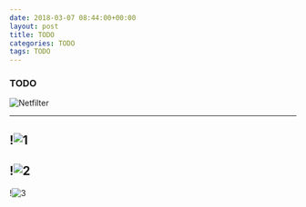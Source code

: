 ```yaml
---
date: 2018-03-07 08:44:00+00:00
layout: post
title: TODO
categories: TODO
tags: TODO
---
```


### TODO

![Netfilter](http://www.adminsehow.com/2011/09/iptables-packet-traverse-map)

---
!![1](http://www.adminsehow.com/wp-content/uploads/2011/09/tables_traverse.jpg)
---
!![2](http://www.adminsehow.com/wp-content/uploads/2011/09/packet_flow9.png)
---
!![3](http://www.adminsehow.com/wp-content/uploads/2011/09/iptables.png)
